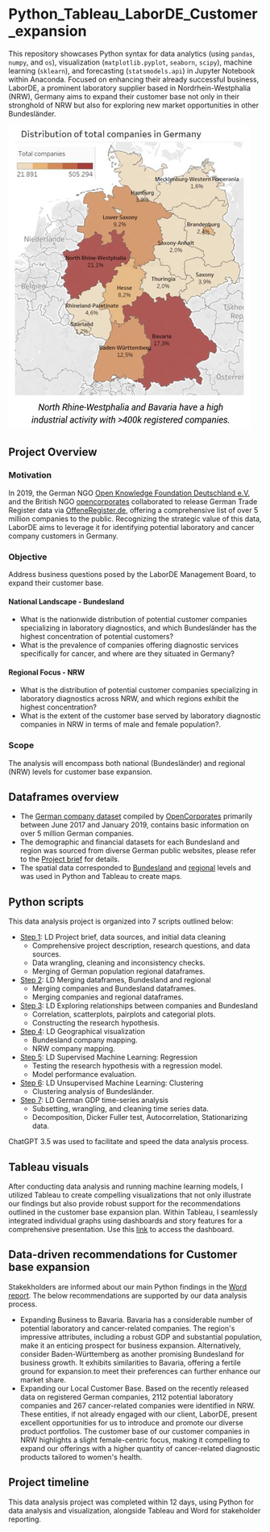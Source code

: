 # Python_Tableau_LaborDE_Customer_expansion
This repository showcases Python syntax for data analytics (using `pandas`, `numpy`, and `os`), visualization (`matplotlib.pyplot`, `seaborn`, `scipy`), machine learning (`sklearn`), and forecasting (`statsmodels.api`) in Jupyter Notebook within Anaconda. Focused on enhancing their already successful business, LaborDE, a prominent laboratory supplier based in Nordrhein-Westphalia (NRW), Germany aims to expand their customer base not only in their stronghold of NRW but also for exploring new market opportunities in other Bundesländer.

![North Rhine-Westphalia and Bavaria have a high industrial activity with >400k registered companies](01_2024_LaborDE_analysis/04_Analysis/Visuals/all_de.JPG)

## Project Overview

### Motivation
In 2019, the German NGO [Open Knowledge Foundation Deutschland e.V.](https://okfn.de/) and the British NGO [opencorporates](https://opencorporates.com/) collaborated to release German Trade Register data via [OffeneRegister.de](https://offeneregister.de/), offering a comprehensive list of over 5 million companies to the public. Recognizing the strategic value of this data, LaborDE aims to leverage it for identifying potential laboratory and cancer company customers in Germany.
### Objective
Address business questions posed by the LaborDE Management Board, to expand their customer base. 
#### National Landscape - Bundesland
* What is the nationwide distribution of potential customer companies specializing in laboratory diagnostics, and which Bundesländer has the highest concentration of potential customers?
* What is the prevalence of companies offering diagnostic services specifically for cancer, and where are they situated in Germany?
#### Regional Focus - NRW
* What is the distribution of potential customer companies specializing in laboratory diagnostics across NRW, and which regions exhibit the highest concentration?
* What is the extent of the customer base served by laboratory diagnostic companies in NRW in terms of male and female population?.  
### Scope
The analysis will encompass both national (Bundesländer) and regional (NRW) levels for customer base expansion.
## Dataframes overview
* The [German company dataset](https://offeneregister.de/) compiled by [OpenCorporates](https://opencorporates.com/) primarily between June 2017 and January 2019, contains basic information on over 5 million German companies.
* The demographic and financial datasets for each Bundesland and region was sourced from diverse German public websites, please refer to the [Project brief](01_2024_LaborDE_analysis/01_Project_Management/Project_brief.pdf) for details.
* The spatial data corresponded to [Bundesland](https://github.com/isellsoap/deutschlandGeoJSON/blob/main/README.md) and [regional](https://www.suche-postleitzahl.org/plz-karte-erstellen) levels and was used in Python and Tableau to create maps.  
## Python scripts
This data analysis project is organized into 7 scripts outlined below:
* [Step 1](01_2024_LaborDE_analysis/03_Scripts/Step1_LD_Project_brief_data_sources_and_cleaning.ipynb): LD Project brief, data sources, and initial data cleaning
  * Comprehensive project description, research questions, and data sources.
  * Data wrangling, cleaning and inconsistency checks.
  * Merging of German population regional dataframes.
* [Step 2](01_2024_LaborDE_analysis/03_Scripts/Step2_LD_German_company_merging.ipynb): LD Merging dataframes, Bundesland and regional
  * Merging companies and Bundesland dataframes.
  * Merging companies and regional dataframes.
* [Step 3](01_2024_LaborDE_analysis/03_Scripts/Step3_LD_Exploring_relationships_between_companies_and_Bundesland.ipynb): LD Exploring relationships between companies and Bundesland
  * Correlation, scatterplots, pairplots and categorial plots.
  * Constructing the research hypothesis.
* [Step 4](01_2024_LaborDE_analysis/03_Scripts/Step4_LD_Geographical_visualization.ipynb): LD Geographical visualization
  * Bundesland company mapping.
  * NRW company mapping.
* [Step 5](01_2024_LaborDE_analysis/03_Scripts/Step5_LD_Supervised_machine_learning_Regression.ipynb): LD Supervised Machine Learning: Regression
  * Testing the research hypothesis with a regression model.
  * Model performance evaluation.
* [Step 6](01_2024_LaborDE_analysis/03_Scripts/Step6_LD_Unsupervised_machine_learning_Clustering.ipynb): LD Unsupervised Machine Learning: Clustering
  * Clustering analysis of Bundesländer.
* [Step 7](01_2024_LaborDE_analysis/03_Scripts/Step7_LD_German_GDP_Time_series_anaylsis.ipynb): LD German GDP time-series analysis
  * Subsetting, wrangling, and cleaning time series data.
  * Decomposition, Dicker Fuller test, Autocorrelation, Stationarizing data.

ChatGPT 3.5 was used to facilitate and speed the data analysis process. 

## Tableau visuals
After conducting data analysis and running machine learning models, I utilized Tableau to create compelling visualizations that not only illustrate our findings but also provide robust support for the recommendations outlined in the customer base expansion plan. Within Tableau, I seamlessly integrated individual graphs using dashboards and story features for a comprehensive presentation. Use this [link](https://public.tableau.com/app/profile/nadia.ordonez/viz/GermancompaniesLaborDE/LaborDECustomerexpansion) to access the dashboard.

## Data-driven recommendations for Customer base expansion 
Stakekholders are informed about our main Python findings in the [Word report](01_2024_LaborDE_analysis/05_Send_to_client/Data_driven_recommendations.pdf). The below recommendations are supported by our data analysis process.
* Expanding Business to Bavaria. 
Bavaria has a considerable number of potential laboratory and cancer-related companies. The region's impressive attributes, including a robust GDP and substantial population, make it an enticing prospect for business expansion. Alternatively, consider Baden-Württemberg as another promising Bundesland for business growth. It exhibits similarities to Bavaria, offering a fertile ground for expansion.to meet their preferences can further enhance our market share.
* Expanding our Local Customer Base.
Based on the recently released data on registered German companies, 2112 potential laboratory companies and 267 cancer-related companies were identified in NRW. These entities, if not already engaged with our client, LaborDE, present excellent opportunities for us to introduce and promote our diverse product portfolios. The customer base of our customer companies in NRW highlights a slight female-centric focus, making it compelling to expand our offerings with a higher quantity of cancer-related diagnostic products tailored to women's health.
                                                                         
## Project timeline
This data analysis project was completed within 12 days, using Python for data analysis and visualization, alongside Tableau and Word for stakeholder reporting. 
